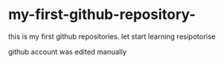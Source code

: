 # my-first-github-repository-
this is my first github repositories. let start learning resipotorise

github account was edited manually
